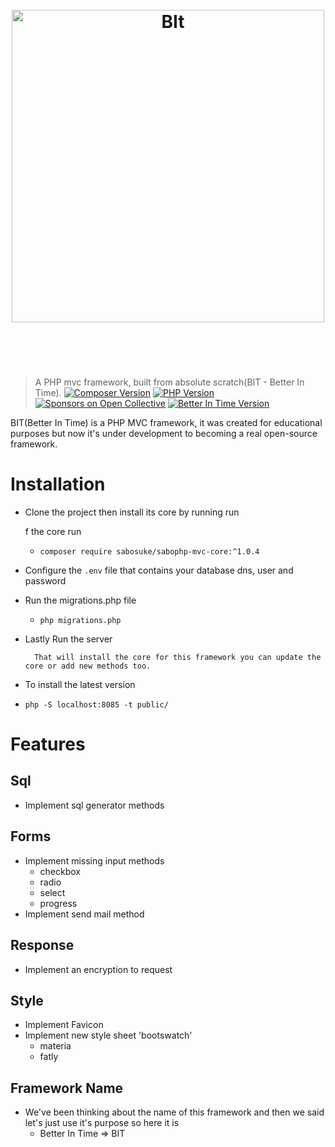 <h1 align="center">
    <br>
    <img width="500" src="https://firebasestorage.googleapis.com/v0/b/php-mvc-framework-a74d3.appspot.com/o/BIT%20Logo.svg?alt=media&token=dfd627a2-477d-4f47-b193-544929725450" alt="BIt">
    <br>
    <br>
    <br>
</h1>

> A PHP mvc framework, built from absolute scratch(BIT - Better In Time).
[![Composer Version](https://firebasestorage.googleapis.com/v0/b/php-mvc-framework-a74d3.appspot.com/o/composer.svg?alt=media&token=16800661-e162-456c-89dc-c12ebda2b2ab)](#Composer) [![PHP Version](https://firebasestorage.googleapis.com/v0/b/php-mvc-framework-a74d3.appspot.com/o/php.svg?alt=media&token=73bcd493-79dc-451a-a414-a27f657426fb)](#PHP) [![Sponsors on Open Collective](https://opencollective.com/cssnano/sponsors/badge.svg)](#sponsors) [![Better In Time Version](https://firebasestorage.googleapis.com/v0/b/php-mvc-framework-a74d3.appspot.com/o/BIT.svg?alt=media&token=fc4a7635-e52b-42be-bda9-39ddbb4f0c83)](#SoftwareVersion)

BIT(Better In Time) is a PHP MVC framework, it was created for educational purposes but now it's under development to becoming a real open-source framework.

# Installation

* Clone the project then install its core by running run 
    
    f the core run 
    
    - ```composer require sabosuke/sabophp-mvc-core:^1.0.4```

* Configure the ```.env``` file that contains your database dns, user and password 

* Run the migrations.php file 
    - ```php migrations.php```

* Lastly Run the server  
    
        That will install the core for this framework you can update the core or add new methods too.

* To install the latest version
- ```php -S localhost:8085 -t public/```
# Features 

## Sql

* Implement sql generator methods

## Forms

* Implement missing input methods 
    + checkbox 
    + radio
    + select
    + progress 
* Implement send mail method

## Response
* Implement an encryption to request

## Style
* Implement Favicon
* Implement new style sheet 'bootswatch'
    + materia
    + fatly

## Framework Name
* We've been thinking about the name of this framework and then we said let's just use it's purpose so here it is
    - Better In Time => BIT
